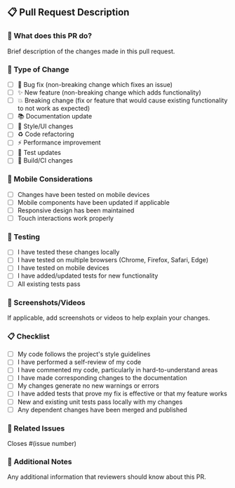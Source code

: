 ## 📋 Pull Request Description

### 🎯 What does this PR do?
Brief description of the changes made in this pull request.

### 🔄 Type of Change
- [ ] 🐛 Bug fix (non-breaking change which fixes an issue)
- [ ] ✨ New feature (non-breaking change which adds functionality)
- [ ] 💥 Breaking change (fix or feature that would cause existing functionality to not work as expected)
- [ ] 📚 Documentation update
- [ ] 🎨 Style/UI changes
- [ ] ♻️ Code refactoring
- [ ] ⚡ Performance improvement
- [ ] 🧪 Test updates
- [ ] 🔧 Build/CI changes

### 📱 Mobile Considerations
- [ ] Changes have been tested on mobile devices
- [ ] Mobile components have been updated if applicable
- [ ] Responsive design has been maintained
- [ ] Touch interactions work properly

### 🧪 Testing
- [ ] I have tested these changes locally
- [ ] I have tested on multiple browsers (Chrome, Firefox, Safari, Edge)
- [ ] I have tested on mobile devices
- [ ] I have added/updated tests for new functionality
- [ ] All existing tests pass

### 📸 Screenshots/Videos
If applicable, add screenshots or videos to help explain your changes.

### 📋 Checklist
- [ ] My code follows the project's style guidelines
- [ ] I have performed a self-review of my code
- [ ] I have commented my code, particularly in hard-to-understand areas
- [ ] I have made corresponding changes to the documentation
- [ ] My changes generate no new warnings or errors
- [ ] I have added tests that prove my fix is effective or that my feature works
- [ ] New and existing unit tests pass locally with my changes
- [ ] Any dependent changes have been merged and published

### 🔗 Related Issues
Closes #(issue number)

### 📝 Additional Notes
Any additional information that reviewers should know about this PR.
